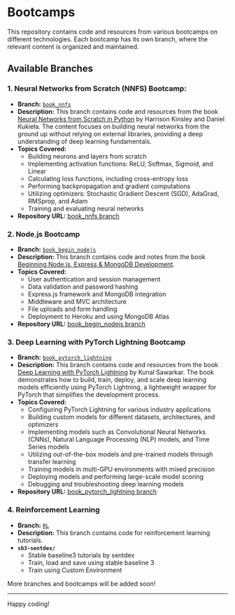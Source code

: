 # Bootcamps

This repository contains code and resources from various bootcamps on different technologies. Each bootcamp has its own branch, where the relevant content is organized and maintained.

## Available Branches

### 1. Neural Networks from Scratch (NNFS) Bootcamp:
- **Branch:** [`book_nnfs`](https://github.com/Aananda-giri/Bootcamps/tree/nnfs_book)
- **Description:** This branch contains code and resources from the book [Neural Networks from Scratch in Python](https://nnfs.io/) by Harrison Kinsley and Daniel Kukieła. The content focuses on building neural networks from the ground up without relying on external libraries, providing a deep understanding of deep learning fundamentals.
- **Topics Covered:**
  - Building neurons and layers from scratch
  - Implementing activation functions: ReLU, Softmax, Sigmoid, and Linear
  - Calculating loss functions, including cross-entropy loss
  - Performing backpropagation and gradient computations
  - Utilizing optimizers: Stochastic Gradient Descent (SGD), AdaGrad, RMSprop, and Adam
  - Training and evaluating neural networks
- **Repository URL:** [book_nnfs branch](https://github.com/Aananda-giri/Bootcamps/tree/book_nnfs)


### 2. Node.js Bootcamp
- **Branch:** [`book_begin_nodejs`](https://github.com/Aananda-giri/Bootcamps/tree/nnfs_book)
- **Description:** This branch contains code and notes from the book [Beginning Node.js, Express & MongoDB Development](https://www.amazon.com/Beginning-Node-js-Express-MongoDB-Development/dp/9811480281).
- **Topics Covered:**
  - User authentication and session management
  - Data validation and password hashing
  - Express.js framework and MongoDB integration
  - Middleware and MVC architecture
  - File uploads and form handling
  - Deployment to Heroku and using MongoDB Atlas
- **Repository URL:** [book_begin_nodejs branch](https://github.com/Aananda-giri/Bootcamps/tree/book_begin_nodejs)

### 3. Deep Learning with PyTorch Lightning Bootcamp
- **Branch:** [`book_pytorch_lightning`](https://github.com/Aananda-giri/Bootcamps/tree/book-DL-pytorch-lightning)
- **Description:** This branch contains code and resources from the book [Deep Learning with PyTorch Lightning](https://www.amazon.com/Deep-Learning-PyTorch-Lightning-high-performance/dp/180056161X) by Kunal Sawarkar. The book demonstrates how to build, train, deploy, and scale deep learning models efficiently using PyTorch Lightning, a lightweight wrapper for PyTorch that simplifies the development process.
- **Topics Covered:**
  - Configuring PyTorch Lightning for various industry applications
  - Building custom models for different datasets, architectures, and optimizers
  - Implementing models such as Convolutional Neural Networks (CNNs), Natural Language Processing (NLP) models, and Time Series models
  - Utilizing out-of-the-box models and pre-trained models through transfer learning
  - Training models in multi-GPU environments with mixed precision
  - Deploying models and performing large-scale model scoring
  - Debugging and troubleshooting deep learning models
- **Repository URL:** [book_pytorch_lightning branch](https://github.com/Aananda-giri/Bootcamps/tree/book_pytorch_lightning)

### 4. Reinforcement Learning
- **Branch:** [`RL`](https://github.com/Aananda-giri/Bootcamps/tree/RL)
- **Description:** This branch contains code for reinforcement learning tutorials.
- **`sb3-sentdex/`**
  - Stable baseline3 tutorials by sentdex
  - Train, load and save using stable baseline 3
  - Train using Custom Environment
  

More branches and bootcamps will be added soon!

---
Happy coding!

